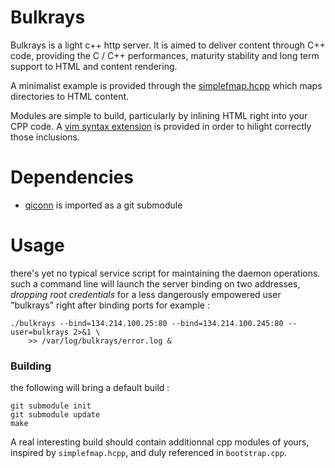 # Bulkrays #

Bulkrays is a light c++ http server. It is aimed to deliver content through C++ code, providing
the C / C++ performances, maturity stability and long term support to HTML and content rendering.

A minimalist example is provided through the [simplefmap.hcpp](https://github.com/jd-code/bulkrays/blob/master/simplefmap.hcpp) which maps directories to HTML content.

Modules are simple to build, particularly by inlining HTML right into your CPP code.
A [vim syntax extension](https://github.com/jd-code/bulkrays/blob/master/hcpp.vim) is provided in order to hilight correctly those inclusions.

# Dependencies #
* [qiconn](https://github.com/jd-code/qiconn) is imported as a git submodule

# Usage #
there's yet no typical service script for maintaining the daemon operations.
such a command line will launch the server binding on two addresses, *dropping root
credentials* for a less dangerously empowered user "bulkrays" right after binding ports
for example :
```
./bulkrays --bind=134.214.100.25:80 --bind=134.214.100.245:80 --user=bulkrays 2>&1 \
    >> /var/log/bulkrays/error.log & 
```

### Building ###
the following will bring a default build :
```
git submodule init
git submodule update
make
```
A real interesting build should contain additionnal cpp modules of yours, inspired by
`simplefmap.hcpp`, and duly referenced in `bootstrap.cpp`.

